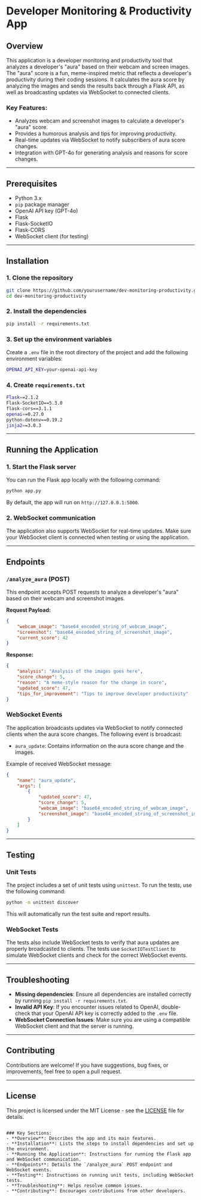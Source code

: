 # Developer Monitoring & Productivity App

## Overview

This application is a developer monitoring and productivity tool that analyzes a developer's "aura" based on their webcam and screen images. The "aura" score is a fun, meme-inspired metric that reflects a developer's productivity during their coding sessions. It calculates the aura score by analyzing the images and sends the results back through a Flask API, as well as broadcasting updates via WebSocket to connected clients.

### Key Features:
- Analyzes webcam and screenshot images to calculate a developer's "aura" score.
- Provides a humorous analysis and tips for improving productivity.
- Real-time updates via WebSocket to notify subscribers of aura score changes.
- Integration with GPT-4o for generating analysis and reasons for score changes.

---

## Prerequisites

- Python 3.x
- `pip` package manager
- OpenAI API key (GPT-4o)
- Flask
- Flask-SocketIO
- Flask-CORS
- WebSocket client (for testing)
  
---

## Installation

### 1. Clone the repository

```bash
git clone https://github.com/yourusername/dev-monitoring-productivity.git
cd dev-monitoring-productivity
```

### 2. Install the dependencies

```bash
pip install -r requirements.txt
```

### 3. Set up the environment variables

Create a `.env` file in the root directory of the project and add the following environment variables:

```bash
OPENAI_API_KEY=your-openai-api-key
```

### 4. Create `requirements.txt`

```bash
Flask==2.1.2
Flask-SocketIO==5.3.0
flask-cors==3.1.1
openai==0.27.0
python-dotenv==0.19.2
jinja2==3.0.3
```

---

## Running the Application

### 1. Start the Flask server

You can run the Flask app locally with the following command:

```bash
python app.py
```

By default, the app will run on `http://127.0.0.1:5000`.

### 2. WebSocket communication

The application also supports WebSocket for real-time updates. Make sure your WebSocket client is connected when testing or using the application.

---

## Endpoints

### `/analyze_aura` (POST)

This endpoint accepts POST requests to analyze a developer's "aura" based on their webcam and screenshot images.

**Request Payload:**

```json
{
    "webcam_image": "base64_encoded_string_of_webcam_image",
    "screenshot": "base64_encoded_string_of_screenshot_image",
    "current_score": 42
}
```

**Response:**

```json
{
    "analysis": "Analysis of the images goes here",
    "score_change": 5,
    "reason": "A meme-style reason for the change in score",
    "updated_score": 47,
    "tips_for_improvement": "Tips to improve developer productivity"
}
```

### WebSocket Events

The application broadcasts updates via WebSocket to notify connected clients when the aura score changes. The following event is broadcast:

- `aura_update`: Contains information on the aura score change and the images.

Example of received WebSocket message:

```json
{
    "name": "aura_update",
    "args": [
        {
            "updated_score": 47,
            "score_change": 5,
            "webcam_image": "base64_encoded_string_of_webcam_image",
            "screenshot_image": "base64_encoded_string_of_screenshot_image"
        }
    ]
}
```

---

## Testing

### Unit Tests

The project includes a set of unit tests using `unittest`. To run the tests, use the following command:

```bash
python -m unittest discover
```

This will automatically run the test suite and report results.

### WebSocket Tests

The tests also include WebSocket tests to verify that aura updates are properly broadcasted to clients. The tests use `SocketIOTestClient` to simulate WebSocket clients and check for the correct WebSocket events.

---

## Troubleshooting

- **Missing dependencies**: Ensure all dependencies are installed correctly by running `pip install -r requirements.txt`.
- **Invalid API Key**: If you encounter issues related to OpenAI, double-check that your OpenAI API key is correctly added to the `.env` file.
- **WebSocket Connection Issues**: Make sure you are using a compatible WebSocket client and that the server is running.

---

## Contributing

Contributions are welcome! If you have suggestions, bug fixes, or improvements, feel free to open a pull request.

---

## License

This project is licensed under the MIT License - see the [LICENSE](LICENSE) file for details.

```

### Key Sections:
- **Overview**: Describes the app and its main features.
- **Installation**: Lists the steps to install dependencies and set up the environment.
- **Running the Application**: Instructions for running the Flask app and WebSocket communication.
- **Endpoints**: Details the `/analyze_aura` POST endpoint and WebSocket events.
- **Testing**: Instructions on running unit tests, including WebSocket tests.
- **Troubleshooting**: Helps resolve common issues.
- **Contributing**: Encourages contributions from other developers.

